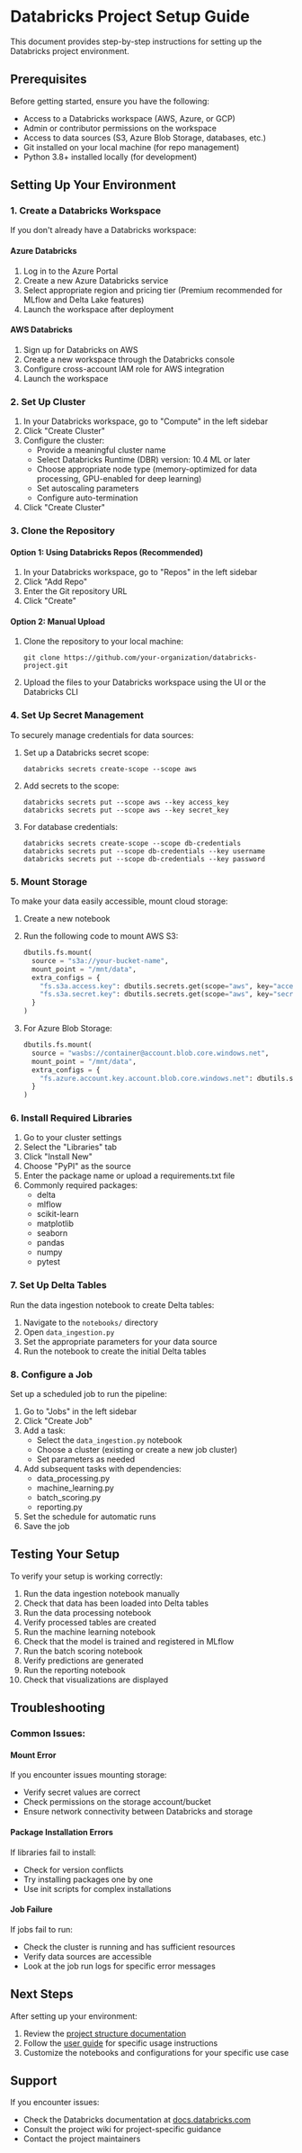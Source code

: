 # Databricks Project Setup Guide

This document provides step-by-step instructions for setting up the Databricks project environment.

## Prerequisites

Before getting started, ensure you have the following:

- Access to a Databricks workspace (AWS, Azure, or GCP)
- Admin or contributor permissions on the workspace
- Access to data sources (S3, Azure Blob Storage, databases, etc.)
- Git installed on your local machine (for repo management)
- Python 3.8+ installed locally (for development)

## Setting Up Your Environment

### 1. Create a Databricks Workspace

If you don't already have a Databricks workspace:

#### Azure Databricks
1. Log in to the Azure Portal
2. Create a new Azure Databricks service
3. Select appropriate region and pricing tier (Premium recommended for MLflow and Delta Lake features)
4. Launch the workspace after deployment

#### AWS Databricks
1. Sign up for Databricks on AWS
2. Create a new workspace through the Databricks console
3. Configure cross-account IAM role for AWS integration
4. Launch the workspace

### 2. Set Up Cluster

1. In your Databricks workspace, go to "Compute" in the left sidebar
2. Click "Create Cluster"
3. Configure the cluster:
   - Provide a meaningful cluster name
   - Select Databricks Runtime (DBR) version: 10.4 ML or later
   - Choose appropriate node type (memory-optimized for data processing, GPU-enabled for deep learning)
   - Set autoscaling parameters
   - Configure auto-termination
4. Click "Create Cluster"

### 3. Clone the Repository

#### Option 1: Using Databricks Repos (Recommended)
1. In your Databricks workspace, go to "Repos" in the left sidebar
2. Click "Add Repo"
3. Enter the Git repository URL
4. Click "Create"

#### Option 2: Manual Upload
1. Clone the repository to your local machine:
   ```
   git clone https://github.com/your-organization/databricks-project.git
   ```
2. Upload the files to your Databricks workspace using the UI or the Databricks CLI

### 4. Set Up Secret Management

To securely manage credentials for data sources:

1. Set up a Databricks secret scope:
   ```
   databricks secrets create-scope --scope aws
   ```

2. Add secrets to the scope:
   ```
   databricks secrets put --scope aws --key access_key
   databricks secrets put --scope aws --key secret_key
   ```

3. For database credentials:
   ```
   databricks secrets create-scope --scope db-credentials
   databricks secrets put --scope db-credentials --key username
   databricks secrets put --scope db-credentials --key password
   ```

### 5. Mount Storage

To make your data easily accessible, mount cloud storage:

1. Create a new notebook
2. Run the following code to mount AWS S3:
   ```python
   dbutils.fs.mount(
     source = "s3a://your-bucket-name",
     mount_point = "/mnt/data",
     extra_configs = {
       "fs.s3a.access.key": dbutils.secrets.get(scope="aws", key="access_key"),
       "fs.s3a.secret.key": dbutils.secrets.get(scope="aws", key="secret_key")
     }
   )
   ```

3. For Azure Blob Storage:
   ```python
   dbutils.fs.mount(
     source = "wasbs://container@account.blob.core.windows.net",
     mount_point = "/mnt/data",
     extra_configs = {
       "fs.azure.account.key.account.blob.core.windows.net": dbutils.secrets.get(scope="azure", key="storage_key")
     }
   )
   ```

### 6. Install Required Libraries

1. Go to your cluster settings
2. Select the "Libraries" tab
3. Click "Install New"
4. Choose "PyPI" as the source
5. Enter the package name or upload a requirements.txt file
6. Commonly required packages:
   - delta
   - mlflow
   - scikit-learn
   - matplotlib
   - seaborn
   - pandas
   - numpy
   - pytest

### 7. Set Up Delta Tables

Run the data ingestion notebook to create Delta tables:

1. Navigate to the `notebooks/` directory
2. Open `data_ingestion.py`
3. Set the appropriate parameters for your data source
4. Run the notebook to create the initial Delta tables

### 8. Configure a Job

Set up a scheduled job to run the pipeline:

1. Go to "Jobs" in the left sidebar
2. Click "Create Job"
3. Add a task:
   - Select the `data_ingestion.py` notebook
   - Choose a cluster (existing or create a new job cluster)
   - Set parameters as needed
4. Add subsequent tasks with dependencies:
   - data_processing.py
   - machine_learning.py
   - batch_scoring.py
   - reporting.py
5. Set the schedule for automatic runs
6. Save the job

## Testing Your Setup

To verify your setup is working correctly:

1. Run the data ingestion notebook manually
2. Check that data has been loaded into Delta tables
3. Run the data processing notebook
4. Verify processed tables are created
5. Run the machine learning notebook
6. Check that the model is trained and registered in MLflow
7. Run the batch scoring notebook
8. Verify predictions are generated
9. Run the reporting notebook
10. Check that visualizations are displayed

## Troubleshooting

### Common Issues:

#### Mount Error
If you encounter issues mounting storage:
- Verify secret values are correct
- Check permissions on the storage account/bucket
- Ensure network connectivity between Databricks and storage

#### Package Installation Errors
If libraries fail to install:
- Check for version conflicts
- Try installing packages one by one
- Use init scripts for complex installations

#### Job Failure
If jobs fail to run:
- Check the cluster is running and has sufficient resources
- Verify data sources are accessible
- Look at the job run logs for specific error messages

## Next Steps

After setting up your environment:

1. Review the [project structure documentation](project_structure.md)
2. Follow the [user guide](user_guide.md) for specific usage instructions
3. Customize the notebooks and configurations for your specific use case

## Support

If you encounter issues:
- Check the Databricks documentation at [docs.databricks.com](https://docs.databricks.com/)
- Consult the project wiki for project-specific guidance
- Contact the project maintainers 